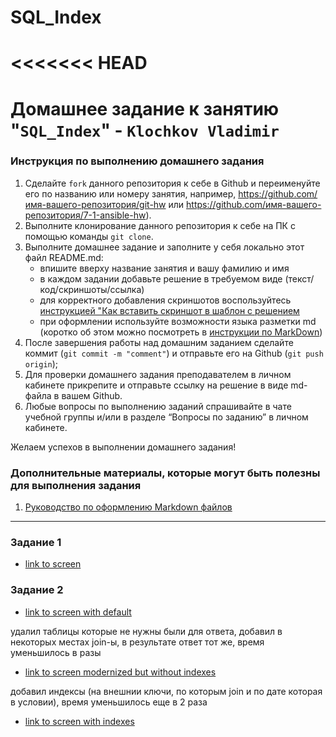 # SQL_Index
<<<<<<< HEAD
=======
# Домашнее задание к занятию "`SQL_Index`" - `Klochkov Vladimir`


### Инструкция по выполнению домашнего задания

   1. Сделайте `fork` данного репозитория к себе в Github и переименуйте его по названию или номеру занятия, например, https://github.com/имя-вашего-репозитория/git-hw или  https://github.com/имя-вашего-репозитория/7-1-ansible-hw).
   2. Выполните клонирование данного репозитория к себе на ПК с помощью команды `git clone`.
   3. Выполните домашнее задание и заполните у себя локально этот файл README.md:
      - впишите вверху название занятия и вашу фамилию и имя
      - в каждом задании добавьте решение в требуемом виде (текст/код/скриншоты/ссылка)
      - для корректного добавления скриншотов воспользуйтесь [инструкцией "Как вставить скриншот в шаблон с решением](https://github.com/netology-code/sys-pattern-homework/blob/main/screen-instruction.md)
      - при оформлении используйте возможности языка разметки md (коротко об этом можно посмотреть в [инструкции  по MarkDown](https://github.com/netology-code/sys-pattern-homework/blob/main/md-instruction.md))
   4. После завершения работы над домашним заданием сделайте коммит (`git commit -m "comment"`) и отправьте его на Github (`git push origin`);
   5. Для проверки домашнего задания преподавателем в личном кабинете прикрепите и отправьте ссылку на решение в виде md-файла в вашем Github.
   6. Любые вопросы по выполнению заданий спрашивайте в чате учебной группы и/или в разделе “Вопросы по заданию” в личном кабинете.
   
Желаем успехов в выполнении домашнего задания!
   
### Дополнительные материалы, которые могут быть полезны для выполнения задания

1. [Руководство по оформлению Markdown файлов](https://gist.github.com/Jekins/2bf2d0638163f1294637#Code)

---

### Задание 1

* [link to screen](https://github.com/Klochkov777/SQL_Index/blob/master/screens/1.1.png)

### Задание 2
* [link to screen with default](https://github.com/Klochkov777/SQL_Index/blob/master/screens/2.1.png)  

удалил таблицы которые не нужны были для ответа, добавил в некоторых местах join-ы, в результате ответ тот же, время уменьшилось в разы  

* [link to screen modernized but without indexes](https://github.com/Klochkov777/SQL_Index/blob/master/screens/2.2.png)

добавил индексы (на внешнии ключи, по которым join и по дате которая в условии), время уменьшилось еще в 2 раза  


* [link to screen with indexes](https://github.com/Klochkov777/SQL_Index/blob/master/screens/2.3.png)
